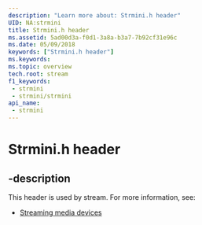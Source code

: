 ```yaml
---
description: "Learn more about: Strmini.h header"
UID: NA:strmini
title: Strmini.h header
ms.assetid: 5ad00d3a-f0d1-3a8a-b3a7-7b92cf31e96c
ms.date: 05/09/2018
keywords: ["Strmini.h header"]
ms.keywords: 
ms.topic: overview
tech.root: stream
f1_keywords:
 - strmini
 - strmini/strmini
api_name:
 - strmini
---
```


# Strmini.h header


## -description

This header is used by stream. For more information, see:

- [Streaming media devices](../_stream/index.md)

